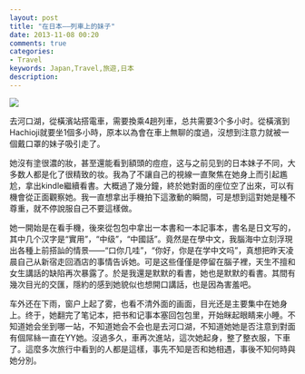 ```yaml
---
layout: post
title: "在日本——列車上的妹子"
date: 2013-11-08 00:20
comments: true
categories: 
- Travel
keywords: Japan,Travel,旅遊,日本
description: 
---
```

<img src="http://maps.googleapis.com/maps/api/staticmap?size=640x400&maptype=roadmap&markers=size:large%7Ccolor:blue%7C河口湖%7C&zoom=10&sensor=false" />

去河口湖，從橫濱站搭電車，需要換乘4趟列車，总共需要3个多小时。從橫濱到Hachioji就要坐1個多小時，原本以為會在車上無聊的度過，沒想到注意力就被一個戴口罩的妹子吸引走了。

她沒有塗很濃的妝，甚至還能看到額頭的痘痘，这与之前见到的日本妹子不同，大多数人都是化了很精致的妆。我為了不讓自己的視線一直聚焦在她身上而引起尷尬，拿出kindle繼續看書。大概過了幾分鐘，終於她對面的座位空了出來，可以有機會從正面觀察她。我一直想拿出手機拍下這激動的瞬間，可是想到這對她是種不尊重，就不停說服自己不要這樣做。

她一開始是在看手機，後來從包包中拿出一本書和一本記事本，書名是日文写的，其中几个汉字是“實用”，“中级”，“中國話”。竟然是在學中文，我腦海中立刻浮現出各種上前搭訕的情景——“口你几哇”，“你好，你是在学中文吗”，真想把昨天凌晨自己从新宿走回酒店的事情告诉她。可是这些僅僅是停留在腦子裡，天生不擅和女生講話的缺陷再次暴露了。於是我還是默默的看書，她也是默默的看書。其間有幾次目光的交匯，隱約的感到她貌似也想開口講話，也是因為害羞吧。

车外还在下雨，窗户上起了雾，也看不清外面的画面，目光还是主要集中在她身上。终于，她翻完了笔记本，把书和记事本塞回包包里，开始眯起眼睛来小睡。不知道她会坐到哪一站，不知道她会不会也是去河口湖，不知道她她是否注意到對面有個屌絲一直在YY她。沒過多久，車再次進站，這次她起身，整了整衣服，下車了。這麼多次旅行中看到的人都是這樣，事先不知是否和她相遇，事後不知何時與她分別。
